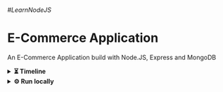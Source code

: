 ###### #LearnNodeJS

# E-Commerce Application

An E-Commerce Application build with Node.JS, Express and MongoDB

<details>
<summary><b>⏳ Timeline</b></summary>

## Day 1 
📅 20/01/2024

- index page created
- layout folder created
- partial folder created
- libraries installed
    - `npm install nodemon` auto restart server
    - `npm install express-handlebars` for adding layout and partial folder
        - To set the path of layout and partial folder (inside `app.js`)
            
            ```jsx
            app.engine('hbs', hbs.engine({
              extname: 'hbs',
              defaultLayout: 'layout',
              layoutsDir: __dirname + '/views/layout/',
              partialsDir: __dirname + '/views/partials'
            }));
            ```
            
    - `npm install express-fileupload` file upload
        
        ```jsx
        app.use(fileUpload());
        ```
        
- added products to the index page by passing a products object and displayed using `hbs` template
- create separate page for admin and user
- admin panel created
- added products to the admin panel by passing a products object and displayed it in table format
- added add new product form for admin

## Day 2

📅 21/02/2024

- Mongoose Connected
    
    ```jsx
    const mongoose = require('mongoose');
    const url = "mongodb://127.0.0.1:27017/mydb";
    
    module.exports = {
    
        connect: () => {
            mongoose.connect(url)
            .then(() => {
                console.log("Connected to MongoDB\n");
            }).catch((error) => {
                console.log(error);
            });
        },
    
        collection: (name) => {
            return mongoose.connection.db.collection(name);
        }
    
    };
    ```
    
    This code exports an object with two methods, **`connect`** and **`collection`**, using Node.js CommonJS module system. Let's break down each part:
    
    1. **Importing Mongoose**:
        
        ```jsx
        const mongoose = require('mongoose');
        ```
        
        This line imports the Mongoose library, which allows interaction with MongoDB databases using an object modeling approach.
        
    2. **Defining MongoDB URL**
        
        ```jsx
        const url = "mongodb://127.0.0.1:27017/mydb";
        ```
        
        This line defines the URL used to connect to the MongoDB database. It specifies the protocol (**`mongodb://`**), the host (**`127.0.0.1`** or **`localhost`**), the port (**`27017`**), and the name of the database (**`mydb`**).
        
    3. **Exporting Module**:
        
        ```jsx
        module.exports = {
            // methods...
        };
        ```
        
        This code exports an object containing methods using **`module.exports`**, making these methods accessible to other parts of the application.
        
    4. **Connect Method**:
        
        ```jsx
        connect: () => {
            mongoose.connect(url)
            .then(() => {
                console.log("Connected to MongoDB\n");
            }).catch((error) => {
                console.log(error);
            });
        },
        ```
        
        This method establishes a connection to the MongoDB database specified by the URL. It uses **`mongoose.connect()`** to connect to MongoDB asynchronously. If the connection is successful, it logs a success message to the console. If there's an error during the connection process, it logs the error.
        
    5. **Collection Method**:
        
        ```jsx
        collection: (name) => {
            return mongoose.connection.db.collection(name);
        }
        ```
        
        This method returns a MongoDB collection object based on the provided collection name. It uses **`mongoose.connection.db.collection(name)`** to access the specified collection through the Mongoose connection.
        
        Overall, this module provides a way to connect to a MongoDB database and access collections within that database using Mongoose. Other parts of the application can import this module and use its methods to interact with the database.
        
- `helper` folder created for products
- product details added to database
- product image saved to `product_image` folder in `public` folder

⚠ Error occurred: image is not displayed from `product_image` folder

## Day 3

📅 22/02/2024

- Error fixed image is displayed from the `product_image` folder
- product data added to user side
- user login and signup page created
- user signup data saved to db
- user login and page redirected
- user session created
- user logout

## Day 4

📅 23/02/2024

- user valid or invalid checked
- cart page created
- middleware created for checking the user login
- product deleted from admin side

## Day 5

📅 25/02/2024

- product details displayed on another page for editing
- product details updated and image changed
- user signup session created
- working on add to cart

## Day 7

📅 28/02/2024

- Add to cart count updated with Ajax
- cart item and quantity displayed

## Day 8

📅 29/02/2024

- cart product quantity increased and decreased

## Day 9

📆 01/03/2024

- Product removed from cart
- product checkout page created

## Day 10

📆 02/03/2024

- Total price added on `place_order.hbs` page
- Total price added on `cart.hbs`
- payment methods created
- Order collection created and product removed from `cart`
- product details listed on `orders.hbs`
- product checkout created
- Cart error fixed
- Admin view all users added
- Admin search product

</details>

<details>
<summary><b>⚙ Run locally</b></summary>

You will need to install Node.js and MongoDB on you system

Head over to https://nodejs.org/en to download Node.js

Head over to https://www.mongodb.com/try/download/community to download MongoDB community server

Once you have downloaded Node.js and MongoDB run the following command (clone this project)

```bash
  https://github.com/milan-sony/e-commerce_application.git
```

Then go to the project folder

```bash
  cd e-commerce_application
```

Install the dependencies/ packages needed for this project

```bash
  npm install
```

Once the packages are installed run

```bash
  npm start
```

Then head over to a browser and type

```bash
  localhost:3000
```
    
</details>
